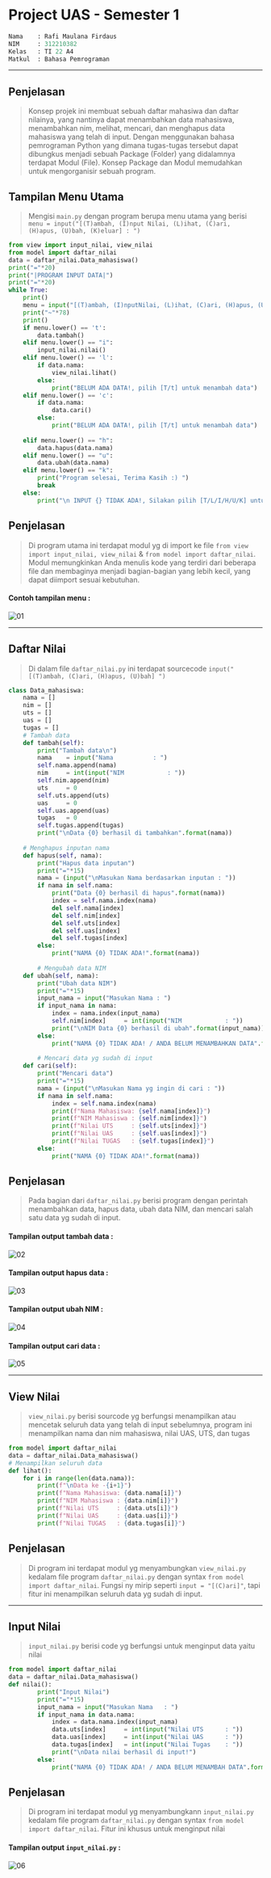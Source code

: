 # Project UAS - Semester 1

```Python
Nama    : Rafi Maulana Firdaus
NIM     : 312210382
Kelas   : TI 22 A4
Matkul  : Bahasa Pemrograman
```

--------------------------------------------------------------------------------------------------------------------------------------

## Penjelasan
> Konsep projek ini membuat sebuah daftar mahasiwa dan daftar nilainya, yang nantinya dapat menambahkan  data mahasiswa, menambahkan nim, melihat, mencari, dan menghapus data mahasiswa yang telah di input. Dengan menggunakan bahasa pemrograman Python yang dimana tugas-tugas tersebut dapat dibungkus menjadi sebuah Package (Folder) yang didalamnya terdapat Modul (File). Konsep Package dan Modul memudahkan untuk mengorganisir sebuah program.

## Tampilan Menu Utama
> Mengisi `main.py` dengan program berupa menu utama yang berisi   
> `menu = input("[(T)ambah, (I)nput Nilai, (L)ihat, (C)ari, (H)apus, (U)bah, (K)eluar] : ")`

``` Python
from view import input_nilai, view_nilai
from model import daftar_nilai
data = daftar_nilai.Data_mahasiswa()
print("="*20)
print("|PROGRAM INPUT DATA|")
print("="*20)
while True: 
    print()
    menu = input("[(T)ambah, (I)nputNilai, (L)ihat, (C)ari, (H)apus, (U)bah, (K)eluar] : ")
    print("~"*78)
    print()
    if menu.lower() == 't':
        data.tambah()
    elif menu.lower() == "i":
        input_nilai.nilai()
    elif menu.lower() == 'l':
        if data.nama:
            view_nilai.lihat()
        else:
            print("BELUM ADA DATA!, pilih [T/t] untuk menambah data")  
    elif menu.lower() == 'c':
        if data.nama:
            data.cari()
        else:
            print("BELUM ADA DATA!, pilih [T/t] untuk menambah data") 
            
    elif menu.lower() == "h":
        data.hapus(data.nama)
    elif menu.lower() == "u":
        data.ubah(data.nama) 
    elif menu.lower() == "k":
        print("Program selesai, Terima Kasih :) ")
        break
    else:
        print("\n INPUT {} TIDAK ADA!, Silakan pilih [T/L/I/H/U/K] untuk menjalankan program!".format(menu))
```
## Penjelasan 
> Di program utama ini terdapat modul yg di import ke file `from view import input_nilai, view_nilai` &
`from model import daftar_nilai`. Modul memungkinkan Anda menulis kode yang terdiri dari beberapa file dan membaginya menjadi bagian-bagian yang lebih kecil, yang dapat diimport sesuai kebutuhan.

#### Contoh tampilan menu :
![01](https://user-images.githubusercontent.com/115614668/211688008-ab60b7ec-e3f2-40fc-bc23-b8cd6892a5fe.png)

------------------------------------------------------------------------------------------------------------------------------------------

## Daftar Nilai
> Di dalam file `daftar_nilai.py` ini terdapat sourcecode `input("[(T)ambah, (C)ari, (H)apus, (U)bah] ")`


``` Python
class Data_mahasiswa:
    nama = []
    nim = []
    uts = []
    uas = []
    tugas = []
    # Tambah data
    def tambah(self):
        print("Tambah data\n")
        nama    = input("Nama           : ")
        self.nama.append(nama)
        nim     = int(input("NIM            : "))
        self.nim.append(nim)
        uts     = 0
        self.uts.append(uts)
        uas     = 0
        self.uas.append(uas)
        tugas   = 0
        self.tugas.append(tugas)
        print("\nData {0} berhasil di tambahkan".format(nama))
                
    # Menghapus inputan nama
    def hapus(self, nama):
        print("Hapus data inputan")
        print("="*15)
        nama = (input("\nMasukan Nama berdasarkan inputan : "))
        if nama in self.nama:
            print("Data {0} berhasil di hapus".format(nama))
            index = self.nama.index(nama)
            del self.nama[index]
            del self.nim[index]
            del self.uts[index]
            del self.uas[index]
            del self.tugas[index]
        else:
            print("NAMA {0} TIDAK ADA!".format(nama))
    
        # Mengubah data NIM
    def ubah(self, nama):
        print("Ubah data NIM")
        print("="*15)
        input_nama = input("Masukan Nama : ")
        if input_nama in nama:
            index = nama.index(input_nama)
            self.nim[index]     = int(input("NIM            : "))
            print("\nNIM Data {0} berhasil di ubah".format(input_nama))
        else:
            print("NAMA {0} TIDAK ADA! / ANDA BELUM MENAMBAHKAN DATA".format(input_nama))
            
        # Mencari data yg sudah di input 
    def cari(self):
        print("Mencari data")
        print("="*15)
        nama = (input("\nMasukan Nama yg ingin di cari : "))
        if nama in self.nama:
            index = self.nama.index(nama)
            print(f"Nama Mahasiswa: {self.nama[index]}")
            print(f"NIM Mahasiswa : {self.nim[index]}")
            print(f"Nilai UTS     : {self.uts[index]}")
            print(f"Nilai UAS     : {self.uas[index]}")
            print(f"Nilai TUGAS   : {self.tugas[index]}")
        else:
            print("NAMA {0} TIDAK ADA!".format(nama))
```

## Penjelasan 
> Pada bagian dari `daftar_nilai.py` berisi program dengan perintah menambahkan data, hapus data, ubah data NIM,
dan mencari salah satu data yg sudah di input.


#### Tampilan output tambah data :
![02](https://user-images.githubusercontent.com/115614668/211688561-50f69df4-7c44-441c-b9ac-d8d4b152a637.png)  
#### Tampilan output hapus data :
![03](https://user-images.githubusercontent.com/115614668/211688822-4d4794bb-a8f8-4b92-a6ca-b2acd872965d.png)  
#### Tampilan output ubah NIM :
![04](https://user-images.githubusercontent.com/115614668/211689039-e398f23d-4a91-4cec-93cb-b985c04d7398.png)  
#### Tampilan output cari data :
![05](https://user-images.githubusercontent.com/115614668/211708058-ff5fca5c-fb94-45bd-a618-9e4dfc30dab8.png)

------------------------------------------------------------------------------------------------------------------------------------------

## View Nilai
> `view_nilai.py` berisi sourcode yg berfungsi menampilkan atau mencetak seluruh data yang telah di input sebelumnya, program ini menampilkan nama dan nim mahasiswa, nilai UAS, UTS, dan tugas



``` Python
from model import daftar_nilai
data = daftar_nilai.Data_mahasiswa()
# Menampilkan seluruh data 
def lihat():
    for i in range(len(data.nama)):
        print(f"\nData ke -{i+1}")
        print(f"Nama Mahasiswa: {data.nama[i]}")
        print(f"NIM Mahasiswa : {data.nim[i]}")
        print(f"Nilai UTS     : {data.uts[i]}")
        print(f"Nilai UAS     : {data.uas[i]}")
        print(f"Nilai TUGAS   : {data.tugas[i]}")
```

## Penjelasan 
> Di program ini terdapat modul yg menyambungkan `view_nilai.py` kedalam file program `daftar_nilai.py` 
dengan syntax `from model import daftar_nilai`. Fungsi ny mirip seperti `input = "[(C)ari]"`, tapi fitur ini menampilkan
seluruh data yg sudah di input.


------------------------------------------------------------------------------------------------------------------------------------------

## Input Nilai
> `input_nilai.py` berisi code yg berfungsi untuk menginput data yaitu nilai


``` Python
from model import daftar_nilai
data = daftar_nilai.Data_mahasiswa()
def nilai():
        print("Input Nilai")
        print("="*15)
        input_nama = input("Masukan Nama   : ")
        if input_nama in data.nama:
            index = data.nama.index(input_nama)
            data.uts[index]     = int(input("Nilai UTS      : "))
            data.uas[index]     = int(input("Nilai UAS      : "))
            data.tugas[index]   = int(input("Nilai Tugas    : "))
            print("\nData nilai berhasil di input!")
        else:
            print("NAMA {0} TIDAK ADA! / ANDA BELUM MENAMBAH DATA".format(input_nama))
```

## Penjelasan 
> Di program ini terdapat modul yg menyambungkann `input_nilai.py` kedalam file program `daftar_nilai.py` 
dengan syntax `from model import daftar_nilai`. Fitur ini khusus untuk menginput nilai

#### Tampilan output `input_nilai.py` :
![06](https://user-images.githubusercontent.com/115614668/211708382-42a6aa04-9c16-4df7-ae40-3ace6e03bc03.png)
